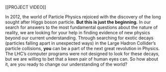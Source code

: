 [[PROJECT VIDEO]]

In 2012, the world of Particle Physics rejoiced with the discovery of the long sought after Higgs boson particle. **But this is just the beginning.** In our search for answers to the most fundamental questions about the nature of reality, we are looking for your help in finding evidence of new physics beyond our current understanding. Through searching for exotic decays (particles falling apart in unexpected ways) in the Large Hadron Collider’s particle collisions, **you** can be a part of the next great revolution in Physics.
The LHC’s computer programs were not designed to look for these decays, but we are willing to bet that a keen pair of human eyes can. So how about it, are you ready to change our understanding of the world?
